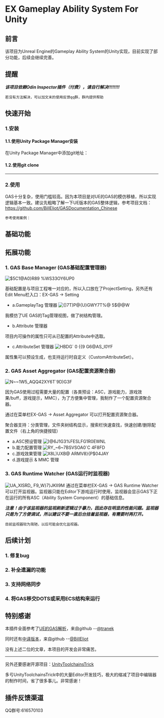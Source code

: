 # EX Gameplay Ability System For Unity
## 前言
该项目为Unreal Engine的Gameplay Ability System的Unity实现，目前实现了部分功能，后续会继续完善。
## 提醒
__*该项目依赖Odin Inspector插件（付费），请自行解决!!!!!!!!*__

```若没有方法解决，可以加文末的使用反馈qq群，群内提供帮助 ```
## 快速开始
### 1.安装
#### 1.1.使用Unity Package Manager安装
在Unity Package Manager中添加git地址：

#### 1.2.使用git clone
---
### 2.使用
GAS十分复杂，使用门槛较高。因为本项目是对UE的GAS的模仿移植，所以实现逻辑基本一致。建议先粗略了解一下UE版本的GAS整体逻辑，参考项目文档：https://github.com/BillEliot/GASDocumentation_Chinese

`参考使用案例：`

## 基础功能

## 拓展功能
### 1. GAS Base Manager (GAS基础配置管理器)
![$5C1@A0}R89 %WS33OY6UP0](https://github.com/No78Vino/gameplay-ability-system-for-unity/assets/43328860/85f4b1e2-ab3b-4735-8d71-b6623557bf02)

基础配置是与项目工程唯一对应的，所以入口放在了ProjectSetting，另外还有Edit Menu栏入口：EX-GAS -> Setting

- a.GameplayTag 管理器
![{)7T)P@{U}GWY7T%@ 5$@@W](https://github.com/No78Vino/gameplay-ability-system-for-unity/assets/43328860/d5306afc-82a0-4c3e-a263-280c0088f1ae)

我模仿了UE GAS的Tag管理视图，做了树结构管理。

- b.Attribute 管理器

项目内可操作的属性只可从已配置的Attribute中选取。

- c.AttributeSet 管理器
![HBDG` 0 {{9 G6@AS_I0YF](https://github.com/No78Vino/gameplay-ability-system-for-unity/assets/43328860/bc227c91-1dc1-408b-93e6-c93b5936b232)

属性集可以预设生成，也支持运行时自定义（CustomAttributeSet）。

### 2. GAS Asset Aggregator (GAS配置资源聚合器)
![N~~1W5_AQQ42XY6T`9D)G3F](https://github.com/No78Vino/gameplay-ability-system-for-unity/assets/43328860/8f3ab649-fc80-426a-aa44-3a52a9df19c4)

因为GAS使用过程需要大量的配置（各类预设：ASC，游戏能力，游戏效果/buff，游戏提示，MMC），为了方便集中管理，我制作了一个配置资源聚合器。

通过在菜单栏EX-GAS -> Asset Aggregator 可以打开配置资源聚合器。

聚合器支持：分类管理，文件夹树结构显示，搜索栏快速查找，快速创建/删除配置文件（右上角的快捷按钮）
- a.ASC预设管理
![)@6J1G3%FESLFG$1R0E$WNL](https://github.com/No78Vino/gameplay-ability-system-for-unity/assets/43328860/0cb0b5a9-cfde-44ad-b121-e0077330a02e)
- b.能力配置管理
![RY_~6~7BSVSOA0`C 4F8FD](https://github.com/No78Vino/gameplay-ability-system-for-unity/assets/43328860/acd53826-d032-49f3-a878-a649f98311a1)
- c.游戏效果管理
![X8L)UXB@ ARMV8}{P$04JAY](https://github.com/No78Vino/gameplay-ability-system-for-unity/assets/43328860/3442e5f8-fce4-4784-b393-064c15998401)
- d.游戏提示 & MMC 管理

### 3. GAS Runtime Watcher (GAS运行时监视器)
![UA_XISRD_ F9_W}7}JKII9M](https://github.com/No78Vino/gameplay-ability-system-for-unity/assets/43328860/d1a689a2-5c72-42ec-8d2d-60f005eab899)
通过在菜单栏EX-GAS -> GAS Runtime Watcher 可以打开监视器。监视器只能在Editor下游戏运行时使用，监视器会显示GAS下正在运行的所有ASC（Ability System Component）的基础信息。

__*注意！由于该监视器的监视刷新逻辑过于暴力，因此存在明显的性能问题。监视器只是为了方便调试，所以建议不要一直后台挂着监视器，有需要时再打开。*__

```目前监视器较为简陋，以后可能会优化监视器。```


## 后续计划
### 1. 修复bug
### 2. 补全遗漏的功能
### 3. 支持网络同步
### 4. 将GAS移交DOTS或采用ECS结构来运行

## 特别感谢
本插件全面参考了[UE的GAS解析](https://github.com/tranek/GASDocumentation)，来自github --[@tranek](https://github.com/tranek)

同时还有[中译版本](https://github.com/BillEliot/GASDocumentation_Chinese)，来自github --[@BillEliot](https://github.com/BillEliot)

没有上述二位的文章，本项目的开发会非常痛苦。

---
另外还要感谢开源项目：[UnityToolchainsTrick](https://github.com/XINCGer/UnityToolchainsTrick)

多亏UnityToolchainsTrick中的大量Editor开发技巧，极大的缩减了项目中编辑器的制作时间，省了很多事儿。非常感谢！
## 插件反馈渠道
QQ群号:616570103


